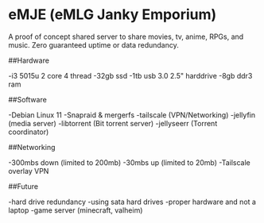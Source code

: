 # eMJE (eMLG Janky Emporium)

A proof of concept shared server to share movies, tv, anime, RPGs, and music. Zero guaranteed uptime or data redundancy.

##Hardware

-i3 5015u 2 core 4 thread
-32gb ssd
-1tb usb 3.0 2.5" harddrive
-8gb ddr3 ram

##Software

-Debian Linux 11
-Snapraid & mergerfs
-tailscale (VPN/Networking)
-jellyfin (media server)
-libtorrent (Bit torrent server)
-jellyseerr (Torrent coordinator)

##Networking 

-300mbs down (limited to 200mb)
-30mbs up (limited to 20mb)
-Tailscale overlay VPN 

##Future

-hard drive redundancy
-using sata hard drives
-proper hardware and not a laptop
-game server (minecraft, valheim)
